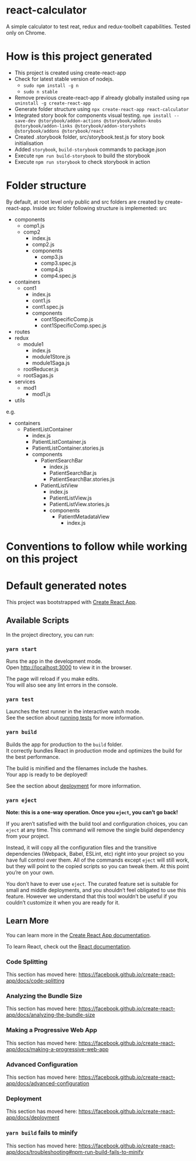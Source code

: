 # react-calculator
A simple calculator to test reat, redux and redux-toolbelt capabilities. Tested only on Chrome.


# How is this project generated
- This project is created using create-react-app
- Check for latest stable version of nodejs. 
    - `sudo npm install -g n`
    - `sudo n stable`
- Remove previous create-react-app if already globally installed using `npm uninstall -g create-react-app`
- Generate folder structure using `npx create-react-app react-calculator`
- Integrated story book for components visual testing. `npm install --save-dev @storybook/addon-actions @storybook/addon-knobs @storybook/addon-links @storybook/addon-storyshots @storybook/addons @storybook/react`
- Created .storybook folder, src/storybook.test.js for story book initialisation
- Added `storybook`, `build-storybook` commands to package.json
- Execute `npm run build-storybook` to build the storybook
- Execute `npm run storybook` to check storybook in action

# Folder structure
By default, at root level only public and src folders are created by create-react-app. Inside src folder following structure is implemented:
src
- components
    - comp1.js
    - comp2
        - index.js
        - comp2.js
        - components
            - comp3.js
            - comp3.spec.js
            - comp4.js
            - comp4.spec.js
- containers
    - cont1
        - index.js
        - cont1.js
        - cont1.spec.js
        - components
            - cont1SpecificComp.js
            - cont1SpecificComp.spec.js
- routes
- redux
    - module1
        - index.js
        - module1Store.js
        - module1Saga.js
    - rootReducer.js
    - rootSagas.js 
- services
    - mod1
        - mod1.js
- utils

e.g. 
- containers
    - PatientListContainer
        - index.js
        - PatientListContainer.js
        - PatientListContainer.stories.js
        - components
            - PatientSearchBar
                - index.js
                - PatientSearchBar.js
                - PatientSearchBar.stories.js
            - PatientListView
                - index.js
                - PatientListView.js
                - PatientListView.stories.js
                - components
                    - PatientMetadataView
                        - index.js

# Conventions to follow while working on this project


# Default generated notes
This project was bootstrapped with [Create React App](https://github.com/facebook/create-react-app).

## Available Scripts

In the project directory, you can run:

### `yarn start`

Runs the app in the development mode.<br />
Open [http://localhost:3000](http://localhost:3000) to view it in the browser.

The page will reload if you make edits.<br />
You will also see any lint errors in the console.

### `yarn test`

Launches the test runner in the interactive watch mode.<br />
See the section about [running tests](https://facebook.github.io/create-react-app/docs/running-tests) for more information.

### `yarn build`

Builds the app for production to the `build` folder.<br />
It correctly bundles React in production mode and optimizes the build for the best performance.

The build is minified and the filenames include the hashes.<br />
Your app is ready to be deployed!

See the section about [deployment](https://facebook.github.io/create-react-app/docs/deployment) for more information.

### `yarn eject`

**Note: this is a one-way operation. Once you `eject`, you can’t go back!**

If you aren’t satisfied with the build tool and configuration choices, you can `eject` at any time. This command will remove the single build dependency from your project.

Instead, it will copy all the configuration files and the transitive dependencies (Webpack, Babel, ESLint, etc) right into your project so you have full control over them. All of the commands except `eject` will still work, but they will point to the copied scripts so you can tweak them. At this point you’re on your own.

You don’t have to ever use `eject`. The curated feature set is suitable for small and middle deployments, and you shouldn’t feel obligated to use this feature. However we understand that this tool wouldn’t be useful if you couldn’t customize it when you are ready for it.

## Learn More

You can learn more in the [Create React App documentation](https://facebook.github.io/create-react-app/docs/getting-started).

To learn React, check out the [React documentation](https://reactjs.org/).

### Code Splitting

This section has moved here: https://facebook.github.io/create-react-app/docs/code-splitting

### Analyzing the Bundle Size

This section has moved here: https://facebook.github.io/create-react-app/docs/analyzing-the-bundle-size

### Making a Progressive Web App

This section has moved here: https://facebook.github.io/create-react-app/docs/making-a-progressive-web-app

### Advanced Configuration

This section has moved here: https://facebook.github.io/create-react-app/docs/advanced-configuration

### Deployment

This section has moved here: https://facebook.github.io/create-react-app/docs/deployment

### `yarn build` fails to minify

This section has moved here: https://facebook.github.io/create-react-app/docs/troubleshooting#npm-run-build-fails-to-minify
